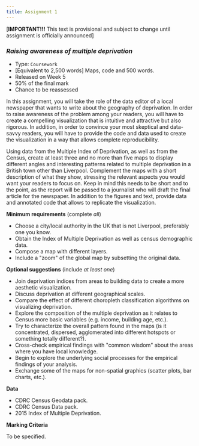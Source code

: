 ```yaml
---
title: Assignment 1
---
```


[**IMPORTANT!!!** This text is provisional and subject to change until
assignment is officially announced]

### *Raising awareness of multiple deprivation*

* Type: `Coursework`
* [Equivalent to 2,500 words] Maps, code and 500 words.
* Released on Week 5
* 50% of the final mark
* Chance to be reassessed

In this assignment, you will take the role of the data editor of a local
newspaper that wants to write about the geography of deprivation. In order
to raise awareness of the problem among your readers, you will have to create
a compelling visualization that is intuitive and attractive but also rigorous. 
In addition, in order to convince your most skeptical and data-savvy readers, you
will have to provide the code and data used to create the visualization in
a way that allows complete reproducibility.

Using data from the Multiple Index of Deprivation, as well as from the Census, 
create at least three and no more than five maps to display different angles 
and interesting patterns related to multiple deprivation in a British town
other than Liverpool.
Complement the maps with a short description of what they show, stressing the
relevant aspects you would want your readers to focus on. Keep in mind this
needs to be short and to the point, as the report will be passed to a
journalist who will draft the final article for the newspaper. In addition to
the figures and text, provide data and annotated code that allows to replicate the
visualization.

**Minimum requirements** (complete *all*)

* Choose a city/local authority in the UK that is not Liverpool, preferably one you know.
* Obtain the Index of Multiple Deprivation as well as census
  demographic data.
* Compose a map with different layers.
* Include a "zoom" of the global map by subsetting the original data.

**Optional suggestions** (include *at least one*)

* Join deprivation indices from areas to building data to create a more
  aesthetic visualization.
* Discuss deprivation at different geographical scales.
* Compare the effect of different choropleth classification algorithms on
  visualizing deprivation.
* Explore the composition of the multiple deprivation as it relates to Census
  more basic variables (e.g. income, building age, etc.).
* Try to characterize the overall pattern found in the maps (is it
  concentrated, dispersed, agglomerated into different hotspots or something
  totally different?).
* Cross-check empirical findings with "common wisdom" about the areas where you
  have local knowledge.
* Begin to explore the underlying social processes for the empirical findings of your
  analysis.
* Exchange some of the maps for non-spatial graphics (scatter plots, bar
  charts, etc.).

**Data**

* CDRC Census Geodata pack.
* CDRC Census Data pack.
* 2015 Index of Multiple Deprivation.

**Marking Criteria**

To be specified.

